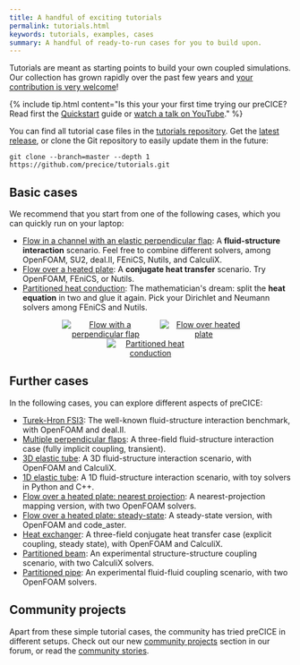 ```yaml
---
title: A handful of exciting tutorials
permalink: tutorials.html
keywords: tutorials, examples, cases
summary: A handful of ready-to-run cases for you to build upon.
---
```


Tutorials are meant as starting points to build your own coupled simulations. Our collection has grown rapidly over the past few years and [your contribution is very welcome](community-contribute-to-precice.html)!

{% include tip.html content="Is this your your first time trying our preCICE? Read first the [Quickstart](quickstart.html) guide or [watch a talk on YouTube](https://www.youtube.com/c/preCICECoupling/)." %}

You can find all tutorial case files in the [tutorials repository](https://github.com/precice/tutorials). Get the [latest release](https://github.com/precice/tutorials/releases/latest), or clone the Git repository to easily update them in the future:
```
git clone --branch=master --depth 1 https://github.com/precice/tutorials.git
```

## Basic cases

We recommend that you start from one of the following cases, which you can quickly run on your laptop:
- [Flow in a channel with an elastic perpendicular flap](tutorials-perpendicular-flap.html): A **fluid-structure interaction** scenario. Feel free to combine different solvers, among OpenFOAM, SU2, deal.II, FEniCS, Nutils, and CalculiX.
- [Flow over a heated plate](tutorials-flow-over-heated-plate.html): A **conjugate heat transfer** scenario. Try OpenFOAM, FEniCS, or Nutils.
- [Partitioned heat conduction](tutorials-partitioned-heat-conduction.html): The mathematician's dream: split the **heat equation** in two and glue it again. Pick your Dirichlet and Neumann solvers among FEniCS and Nutils.

<p style="text-align: center">
<a href="tutorials-perpendicular-flap.html" title="Tutorial: Perpendicular flap"><img src="images/tutorials-perpendicular-flap-physics.png" style="margin-left:3%; max-width:31%; max-height:100px;" alt="Flow with a perpendicular flap"></a>
<a href="tutorials-flow-over-heated-plate.html" title="Tutorial: Flow over heated plate"><img src="images/tutorials-flow-over-heated-plate-example.png" style="margin-left:3%; max-width:31%; max-height:100px;" alt="Flow over heated plate"></a>
<a href="tutorials-partitioned-heat-conduction.html" title="Tutorial: Partitioned heat conduction"><img src="images/tutorials-partitioned-heat-conduction-setup.png" style="max-width:31%; max-height:100px;" alt="Partitioned heat conduction"></a>
</p>

## Further cases

In the following cases, you can explore different aspects of preCICE:

- [Turek-Hron FSI3](tutorials-turek-hron-fsi3.html): The well-known fluid-structure interaction benchmark, with OpenFOAM and deal.II.
- [Multiple perpendicular flaps](tutorials-multiple-perpendicular-flaps.html): A three-field fluid-structure interaction case (fully implicit coupling, transient).
- [3D elastic tube](tutorials-elastic-tube-3d.html): A 3D fluid-structure interaction scenario, with OpenFOAM and CalculiX.
- [1D elastic tube](tutorials-elastic-tube-1d.html): A 1D fluid-structure interaction scenario, with toy solvers in Python and C++.
- [Flow over a heated plate: nearest projection](tutorials-flow-over-heated-plate-nearest-projection.html): A nearest-projection mapping version, with two OpenFOAM solvers.
- [Flow over a heated plate: steady-state](tutorials-flow-over-heated-plate-steady-state.html): A steady-state version, with OpenFOAM and code_aster.
- [Heat exchanger](tutorials-heat-exchanger.html): A three-field conjugate heat transfer case (explicit coupling, steady state), with OpenFOAM and CalculiX.
- [Partitioned beam](tutorials-partitioned-elastic-beam.html): An experimental structure-structure coupling scenario, with two CalculiX solvers.
- [Partitioned pipe](tutorials-partitioned-pipe.html): An experimental fluid-fluid coupling scenario, with two OpenFOAM solvers.

## Community projects

Apart from these simple tutorial cases, the community has tried preCICE in different setups. Check out our new [community projects](https://precice.discourse.group/c/community-projects/11) section in our forum, or read the [community stories](community-projects.html).